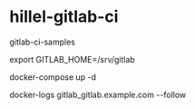 # hillel-gitlab-ci
gitlab-ci-samples

export GITLAB_HOME=/srv/gitlab

docker-compose up -d 

docker-logs gitlab_gitlab.example.com --follow

